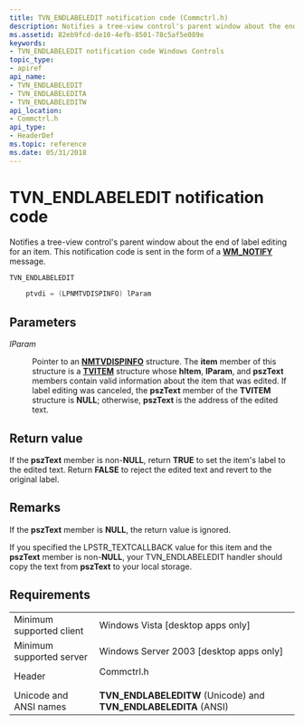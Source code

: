 ```yaml
---
title: TVN_ENDLABELEDIT notification code (Commctrl.h)
description: Notifies a tree-view control's parent window about the end of label editing for an item. This notification code is sent in the form of a WM\_NOTIFY message.
ms.assetid: 82eb9fcd-de10-4efb-8501-78c5af5e089e
keywords:
- TVN_ENDLABELEDIT notification code Windows Controls
topic_type:
- apiref
api_name:
- TVN_ENDLABELEDIT
- TVN_ENDLABELEDITA
- TVN_ENDLABELEDITW
api_location:
- Commctrl.h
api_type:
- HeaderDef
ms.topic: reference
ms.date: 05/31/2018
---
```


# TVN\_ENDLABELEDIT notification code

Notifies a tree-view control's parent window about the end of label editing for an item. This notification code is sent in the form of a [**WM\_NOTIFY**](wm-notify.md) message.


```C++
TVN_ENDLABELEDIT 

    ptvdi = (LPNMTVDISPINFO) lParam 
```



## Parameters

<dl> <dt>

*lParam* 
</dt> <dd>

Pointer to an [**NMTVDISPINFO**](/windows/win32/api/commctrl/ns-commctrl-nmtvdispinfoa) structure. The **item** member of this structure is a [**TVITEM**](/windows/win32/api/commctrl/ns-commctrl-tvitema) structure whose **hItem**, **lParam**, and **pszText** members contain valid information about the item that was edited. If label editing was canceled, the **pszText** member of the **TVITEM** structure is **NULL**; otherwise, **pszText** is the address of the edited text.

</dd> </dl>

## Return value

If the **pszText** member is non-**NULL**, return **TRUE** to set the item's label to the edited text. Return **FALSE** to reject the edited text and revert to the original label.

## Remarks

If the **pszText** member is **NULL**, the return value is ignored.

If you specified the LPSTR\_TEXTCALLBACK value for this item and the **pszText** member is non-**NULL**, your TVN\_ENDLABELEDIT handler should copy the text from **pszText** to your local storage.

## Requirements



|                                     |                                                                                       |
|-------------------------------------|---------------------------------------------------------------------------------------|
| Minimum supported client<br/> | Windows Vista \[desktop apps only\]<br/>                                        |
| Minimum supported server<br/> | Windows Server 2003 \[desktop apps only\]<br/>                                  |
| Header<br/>                   | <dl> <dt>Commctrl.h</dt> </dl> |
| Unicode and ANSI names<br/>   | **TVN\_ENDLABELEDITW** (Unicode) and **TVN\_ENDLABELEDITA** (ANSI)<br/>         |



 

 





